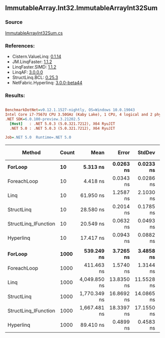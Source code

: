 ﻿## ImmutableArray.Int32.ImmutableArrayInt32Sum

### Source
[ImmutableArrayInt32Sum.cs](../LinqBenchmarks/ImmutableArray/Int32/ImmutableArrayInt32Sum.cs)

### References:
- Cistern.ValueLinq: [0.1.14](https://www.nuget.org/packages/Cistern.ValueLinq/0.1.14)
- JM.LinqFaster: [1.1.2](https://www.nuget.org/packages/JM.LinqFaster/1.1.2)
- LinqFaster.SIMD: [1.1.2](https://www.nuget.org/packages/LinqFaster.SIMD/1.0.3)
- LinqAF: [3.0.0.0](https://www.nuget.org/packages/LinqAF/3.0.0.0)
- StructLinq.BCL: [0.25.3](https://www.nuget.org/packages/StructLinq.BCL/0.25.3)
- NetFabric.Hyperlinq: [3.0.0-beta44](https://www.nuget.org/packages/NetFabric.Hyperlinq/3.0.0-beta44)

### Results:
``` ini

BenchmarkDotNet=v0.12.1.1527-nightly, OS=Windows 10.0.19043
Intel Core i7-7567U CPU 3.50GHz (Kaby Lake), 1 CPU, 4 logical and 2 physical cores
.NET SDK=6.0.100-preview.3.21202.5
  [Host]   : .NET 5.0.3 (5.0.321.7212), X64 RyuJIT
  .NET 5.0 : .NET 5.0.3 (5.0.321.7212), X64 RyuJIT

Job=.NET 5.0  Runtime=.NET 5.0  

```
|               Method | Count |         Mean |      Error |     StdDev |       Median | Ratio | RatioSD |  Gen 0 | Gen 1 | Gen 2 | Allocated |
|--------------------- |------ |-------------:|-----------:|-----------:|-------------:|------:|--------:|-------:|------:|------:|----------:|
|              **ForLoop** |    **10** |     **5.313 ns** |  **0.0263 ns** |  **0.0233 ns** |     **5.317 ns** |  **1.00** |    **0.00** |      **-** |     **-** |     **-** |         **-** |
|          ForeachLoop |    10 |     4.418 ns |  0.0343 ns |  0.0286 ns |     4.408 ns |  0.83 |    0.01 |      - |     - |     - |         - |
|                 Linq |    10 |    61.950 ns |  1.2587 ns |  2.1030 ns |    60.830 ns | 11.86 |    0.47 | 0.0267 |     - |     - |      56 B |
|           StructLinq |    10 |    28.580 ns |  0.2014 ns |  0.1785 ns |    28.536 ns |  5.38 |    0.04 | 0.0153 |     - |     - |      32 B |
| StructLinq_IFunction |    10 |    20.549 ns |  0.0632 ns |  0.0493 ns |    20.544 ns |  3.87 |    0.02 |      - |     - |     - |         - |
|            Hyperlinq |    10 |    17.417 ns |  0.0943 ns |  0.0882 ns |    17.421 ns |  3.28 |    0.03 |      - |     - |     - |         - |
|                      |       |              |            |            |              |       |         |        |       |       |           |
|              **ForLoop** |  **1000** |   **539.249 ns** |  **3.7265 ns** |  **3.4858 ns** |   **539.095 ns** |  **1.00** |    **0.00** |      **-** |     **-** |     **-** |         **-** |
|          ForeachLoop |  1000 |   411.463 ns |  1.5740 ns |  1.3144 ns |   411.071 ns |  0.76 |    0.01 |      - |     - |     - |         - |
|                 Linq |  1000 | 4,049.850 ns | 13.8350 ns | 11.5528 ns | 4,048.442 ns |  7.51 |    0.05 | 0.0229 |     - |     - |      56 B |
|           StructLinq |  1000 | 1,770.349 ns | 16.8692 ns | 14.0865 ns | 1,767.400 ns |  3.28 |    0.05 | 0.0153 |     - |     - |      32 B |
| StructLinq_IFunction |  1000 | 1,667.481 ns | 18.3397 ns | 17.1550 ns | 1,657.743 ns |  3.09 |    0.02 |      - |     - |     - |         - |
|            Hyperlinq |  1000 |    89.410 ns |  0.4899 ns |  0.4583 ns |    89.261 ns |  0.17 |    0.00 |      - |     - |     - |         - |
